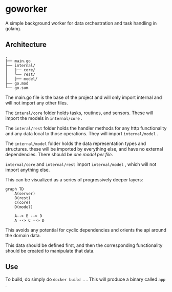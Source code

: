 # goworker
A simple background worker for data orchestration and task handling in golang.

## Architecture
```
.
├── main.go
├── internal/
│   ├── core/
│   └── rest/
│   ├── model/
├── go.mod
└── go.sum
```

The  main.go file is the base of the project and will only import internal and will not import any other files.

The `interal/core` folder holds tasks, routines, and sensors. These will import the models in `internal/core` .

The `interal/rest` folder holds the handler methods for any http functionality and any data local to those operations. They will import `internal/model` .

The `internal/model` folder holds the data representation types and structures. these will be imported by everything else, and have no external dependencies. There should be *one model per file*.

`internal/core` and `internal/rest` import `internal/model` , which will not import anything else.

This can be visualized as a series of progressively deeper layers:

```mermaid
graph TD
    A(server)
    B(rest)
    C(core)
    D(model)

    A--> B --> D
    A --> C --> D
```

This avoids any potential for cyclic dependencies and orients the api around the domain data.

This data should be defined first, and then the corresponding functionality should be created to manipulate that data.

## Use
To build, do simply do `docker build .` . This will produce a binary called `app` .

